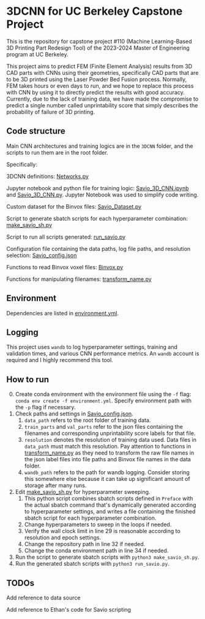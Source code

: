 # 3DCNN for UC Berkeley Capstone Project
This is the repository for capstone project #110 (Machine Learning-Based 3D Printing Part Redesign Tool) of the 2023-2024 Master of Engineering program at UC Berkeley. 

This project aims to predict FEM (Finite Element Analysis) results from 3D CAD parts with CNNs using their geometries, specifically CAD parts that are to be 3D printed using the Laser Powder Bed Fusion process. Normally, FEM takes hours or even days to run, and we hope to replace this process with CNN by using it to directly predict the results with good accuracy. Currently, due to the lack of training data, we have made the compromise to predict a single number called unprintability score that simply describes the probability of failure of 3D printing. 

## Code structure

Main CNN architectures and training logics are in the `3DCNN` folder, and the scripts to run them are in the root folder. 

Specifically:

3DCNN definitions: [Networks.py](./3DCNN/Networks.py)

Jupyter notebook and python file for training logic: [Savio_3D_CNN.ipynb](./3DCNN/Savio_3D_CNN.ipynb) and [Savio_3D_CNN.py](./3DCNN/Savio_3D_CNN.py). Jupyter Notebook was used to simplify code writing.

Custom dataset for the Binvox files: [Savio_Dataset.py](./3DCNN/Savio_Dataset.py)

Script to generate sbatch scripts for each hyperparameter combination: [make_savio_sh.py](./make_savio_sh.py)

Script to run all scripts generated: [run_savio.py](./run_savio.py)

Configuration file containing the data paths, log file paths, and resolution selection: [Savio_config.json](./Savio_config.json)

Functions to read Binvox voxel files: [Binvox.py](./3DCNN/Binvox.py)

Functions for manipulating filenames: [transform_name.py](./3DCNN/transform_name.py)

## Environment

Dependencies are listed in [environment.yml](./environment.yml). 

## Logging

This project uses `wandb` to log hyperparameter settings, training and validation times, and various CNN performance metrics. An `wandb` account is required and I highly recommend this tool. 

## How to run

0. Create conda environment with the environment file using the `-f` flag: `conda env create -f environment.yml`. Specify environment path with the `-p` flag if necessary.
1. Check paths and settings in [Savio_config.json](./Savio_config.json). 
    1. `data_path` refers to the root folder of training data. 
    2. `train_parts` and `val_parts` refer to  the json files containing the filenames and corresponding unprintability score labels for that file. 
    3. `resolution` denotes the resolution of training data used. Data files in `data_path` must match this resolution. Pay attention to functions in [transform_name.py](./3DCNN/transform_name.py) as they need to transform the raw file names in the json label files into file paths and Binvox file names in the data folder. 
    4. `wandb_path` refers to the path for wandb logging. Consider storing this somewhere else because it can take up significant amount of storage after many runs.
2. Edit [make_savio_sh.py](./make_savio_sh.py) for hyperparameter sweeping. 
    1. This python script combines sbatch scripts defined in `Preface` with the actual sbatch command that's dynamically generated according to hyperparameter settings, and writes a file containing the finished sbatch script for each hyperparameter combination. 
    2. Change hyperparameters to sweep in the loops if needed. 
    3. Verify the wall clock limit in line 29 is reasonable according to resolution and epoch settings.
    4. Change the repository path in line 32 if needed. 
    5. Change the conda environment path in line 34 if needed.
3. Run the script to generate sbatch scripts with `python3 make_savio_sh.py`.
4. Run the generated sbatch scripts with `python3 run_savio.py`.

## TODOs

Add reference to data source

Add reference to Ethan's code for Savio scripting
